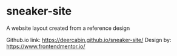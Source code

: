 # sneaker-site
A website layout created from a reference design

Github.io link: https://deercabin.github.io/sneaker-site/
Design by: https://www.frontendmentor.io/
